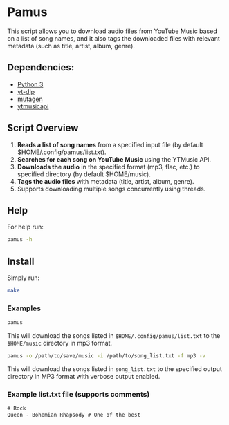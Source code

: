 # Pamus
This script allows you to download audio files from YouTube Music based on a list of song names,
and it also tags the downloaded files with relevant metadata (such as title, artist, album, genre).

## Dependencies:
- [Python 3](https://www.python.org)
- [yt-dlp](https://github.com/yt-dlp/yt-dlp)
- [mutagen](https://mutagen.readthedocs.io/en/latest/)
- [ytmusicapi](https://ytmusicapi.readthedocs.io/en/stable/)

## Script Overview
1. **Reads a list of song names** from a specified input file (by default $HOME/.config/pamus/list.txt).
2. **Searches for each song on YouTube Music** using the YTMusic API.
3. **Downloads the audio** in the specified format (mp3, flac, etc.) to specified directory (by default $HOME/music).
4. **Tags the audio files** with metadata (title, artist, album, genre).
5. Supports downloading multiple songs concurrently using threads.

## Help
For help run:
```Bash
pamus -h 
```

## Install
Simply run:
``` Bash
make
```
### Examples

``` Bash
pamus
```
This will download the songs listed in `$HOME/.config/pamus/list.txt` to the `$HOME/music` directory in mp3 format.

```bash
pamus -o /path/to/save/music -i /path/to/song_list.txt -f mp3 -v
```
This will download the songs listed in `song_list.txt` to the specified output directory in MP3 format with verbose output enabled.

### Example list.txt file (supports comments)
```txt
# Rock
Queen - Bohemian Rhapsody # One of the best
```
